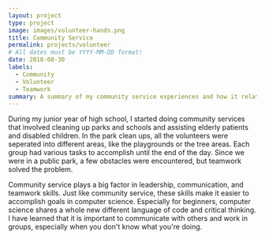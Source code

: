 ```yaml
---
layout: project
type: project
image: images/volunteer-hands.png
title: Community Service
permalink: projects/volunteer
# All dates must be YYYY-MM-DD format!
date: 2018-08-30
labels:
  - Community
  - Volunteer
  - Teamwork
summary: A summary of my community service experiences and how it relates to Computer Science.
---
```


During my junior year of high school, I started doing community services that involved cleaning up parks and schools and assisting elderly patients and disabled children. In the park clean ups, all the volunteers were seperated into different areas, like the playgrounds or the tree areas. Each group had various tasks to accomplish until the end of the day. Since we were in a public park, a few obstacles were encountered, but teamwork solved the problem. 

Community service plays a big factor in leadership, communication, and teamwork skills. Just like community service, these skills make it easier to accomplish goals in computer science. Especially for beginners, computer science shares a whole new different language of code and critical thinking. I have learned that it is important to communicate with others and work in groups, especially when you don't know what you're doing. 


